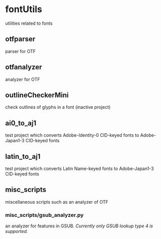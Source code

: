 # fontUtils
utilities related to fonts

## otfparser
parser for OTF

## otfanalyzer
analyzer for OTF

## outlineCheckerMini
check outlines of glyphs in a font (inactive project)

## ai0_to_aj1
test project which converts Adobe-Identity-0 CID-keyed fonts to Adobe-Japan1-3 CID-keyed fonts

## latin_to_aj1
test project which converts Latin Name-keyed fonts to Adobe-Japan1-3 CID-keyed fonts

## misc_scripts
miscellaneous scripts such as an analyzer of OTF

### misc_scripts/gsub_analyzer.py
an analyzer for features in GSUB.
*Currently only GSUB lookup type 4 is supported.*
